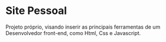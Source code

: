 # Site Pessoal
Projeto próprio, visando inserir as principais ferramentas de um Desenvolvedor front-end, como Html, Css e Javascript.
